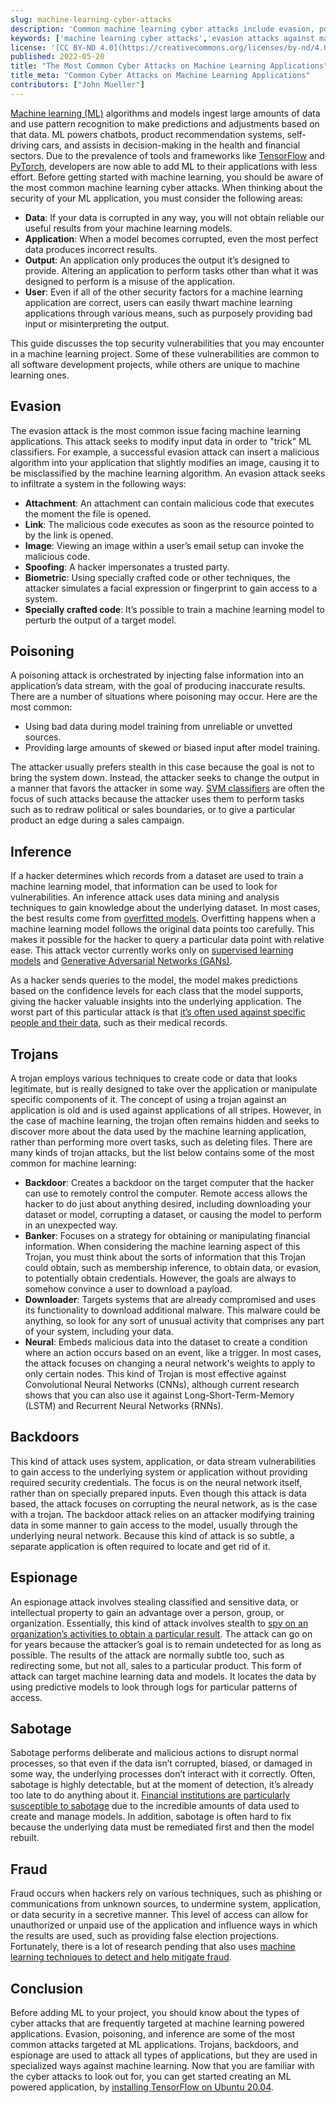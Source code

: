 ```yaml
---
slug: machine-learning-cyber-attacks
description: 'Common machine learning cyber attacks include evasion, poisoning, and inference attacks. In this guide, learn about each attack and the areas of an ML application they target.'
keywords: ['machine learning cyber attacks','evasion attacks against machine learning']
license: '[CC BY-ND 4.0](https://creativecommons.org/licenses/by-nd/4.0)'
published: 2022-05-20
title: "The Most Common Cyber Attacks on Machine Learning Applications"
title_meta: "Common Cyber Attacks on Machine Learning Applications"
contributors: ["John Mueller"]
---
```


[Machine learning (ML)](/docs/guides/history-of-machine-learning/) algorithms and models ingest large amounts of data and use pattern recognition to make predictions and adjustments based on that data. ML powers chatbots, product recommendation systems, self-driving cars, and assists in decision-making in the health and financial sectors. Due to the prevalence of tools and frameworks like [TensorFlow](/docs/guides/how-to-install-tensorflow/) and [PyTorch](/docs/guides/pytorch-installation-ubuntu-2004/), developers are now able to add ML to their applications with less effort. Before getting started with machine learning, you should be aware of the most common machine learning cyber attacks. When thinking about the security of your ML application, you must consider the following areas:

- **Data**: If your data is corrupted in any way, you will not obtain reliable our useful results from your machine learning models.
- **Application**: When a model becomes corrupted, even the most perfect data produces incorrect results.
- **Output**: An application only produces the output it’s designed to provide. Altering an application to perform tasks other than what it was designed to perform is a misuse of the application.
- **User**: Even if all of the other security factors for a machine learning application are correct, users can easily thwart machine learning applications through various means, such as purposely providing bad input or misinterpreting the output.

This guide discusses the top security vulnerabilities that you may encounter in a machine learning project. Some of these vulnerabilities are common to all software development projects, while others are unique to machine learning ones.

## Evasion

The evasion attack is the most common issue facing machine learning applications. This attack seeks to modify input data in order to "trick" ML classifiers. For example, a successful evasion attack can insert a malicious algorithm into your application that slightly modifies an image, causing it to be misclassified by the machine learning algorithm. An evasion attack seeks to infiltrate a system in the following ways:

- **Attachment**: An attachment can contain malicious code that executes the moment the file is opened.
- **Link**: The malicious code executes as soon as the resource pointed to by the link is opened.
- **Image**: Viewing an image within a user’s email setup can invoke the malicious code.
- **Spoofing**: A hacker impersonates a trusted party.
- **Biometric**: Using specially crafted code or other techniques, the attacker simulates a facial expression or fingerprint to gain access to a system.
- **Specially crafted code**: It’s possible to train a machine learning model to perturb the output of a target model.

## Poisoning

A poisoning attack is orchestrated by injecting false information into an application’s data stream, with the goal of producing inaccurate results. There are a number of situations where poisoning may occur. Here are the most common:

- Using bad data during model training from unreliable or unvetted sources.
- Providing large amounts of skewed or biased input after model training.

The attacker usually prefers stealth in this case because the goal is not to bring the system down. Instead, the attacker seeks to change the output in a manner that favors the attacker in some way. [SVM classifiers](https://secml.readthedocs.io/en/stable/tutorials/05-Poisoning.html) are often the focus of such attacks because the attacker uses them to perform tasks such as to redraw political or sales boundaries, or to give a particular product an edge during a sales campaign.

## Inference

If a hacker determines which records from a dataset are used to train a machine learning model, that information can be used to look for vulnerabilities. An inference attack uses data mining and analysis techniques to gain knowledge about the underlying dataset. In most cases, the best results come from [overfitted models](https://en.wikipedia.org/wiki/Overfitting). Overfitting happens when a machine learning model follows the original data points too carefully. This makes it possible for the hacker to query a particular data point with relative ease. This attack vector currently works only on [supervised learning models](/docs/guides/introduction-to-machine-learning-training-and-inference#an-introduction-to-training-and-inference) and [Generative Adversarial Networks (GANs)](https://en.wikipedia.org/wiki/Generative_adversarial_network).

As a hacker sends queries to the model, the model makes predictions based on the confidence levels for each class that the model supports, giving the hacker valuable insights into the underlying application. The worst part of this particular attack is that [it’s often used against specific people and their data](https://medium.com/disaitek/demystifying-the-membership-inference-attack-e33e510a0c39), such as their medical records.

## Trojans

A trojan employs various techniques to create code or data that looks legitimate, but is really designed to take over the application or manipulate specific components of it. The concept of using a trojan against an application is old and is used against applications of all stripes. However, in the case of machine learning, the trojan often remains hidden and seeks to discover more about the data used by the machine learning application, rather than performing more overt tasks, such as deleting files. There are many kinds of trojan attacks, but the list below contains some of the most common for machine learning:

- **Backdoor**: Creates a backdoor on the target computer that the hacker can use to remotely control the computer. Remote access allows the hacker to do just about anything desired, including downloading your dataset or model, corrupting a dataset, or causing the model to perform in an unexpected way.
- **Banker**: Focuses on a strategy for obtaining or manipulating financial information. When considering the machine learning aspect of this Trojan, you must think about the sorts of information that this Trojan could obtain, such as membership inference, to obtain data, or evasion, to potentially obtain credentials. However, the goals are always to somehow convince a user to download a payload.
- **Downloader**: Targets systems that are already compromised and uses its functionality to download additional malware. This malware could be anything, so look for any sort of unusual activity that comprises any part of your system, including your data.
- **Neural**: Embeds malicious data into the dataset to create a condition where an action occurs based on an event, like a trigger. In most cases, the attack focuses on changing a neural network's weights to apply to only certain nodes. This kind of Trojan is most effective against Convolutional Neural Networks (CNNs), although current research shows that you can also use it against Long-Short-Term-Memory (LSTM) and Recurrent Neural Networks (RNNs).

## Backdoors

This kind of attack uses system, application, or data stream vulnerabilities to gain access to the underlying system or application without providing required security credentials. The focus is on the neural network itself, rather than on specially prepared inputs. Even though this attack is data based, the attack focuses on corrupting the neural network, as is the case with a trojan. The backdoor attack relies on an attacker modifying training data in some manner to gain access to the model, usually through the underlying neural network. Because this kind of attack is so subtle, a separate application is often required to locate and get rid of it.

## Espionage

An espionage attack involves stealing classified and sensitive data, or intellectual property to gain an advantage over a person, group, or organization. Essentially, this kind of attack involves stealth to [spy on an organization’s activities to obtain a particular result](https://wwwfr.uni.lu/snt/news_events/new_machine_learning_methods_prevent_cyber_espionage). The attack can go on for years because the attacker’s goal is to remain undetected for as long as possible. The results of the attack are normally subtle too, such as redirecting some, but not all, sales to a particular product. This form of attack can target machine learning data and models. It locates the data by using predictive models to look through logs for particular patterns of access.

## Sabotage

Sabotage performs deliberate and malicious actions to disrupt normal processes, so that even if the data isn’t corrupted, biased, or damaged in some way, the underlying processes don’t interact with it correctly. Often, sabotage is highly detectable, but at the moment of detection, it’s already too late to do anything about it. [Financial institutions are particularly susceptible to sabotage](https://gizmodo.com/banks-using-ai-are-ripe-for-russian-sabotage-report-1848687118) due to the incredible amounts of data used to create and manage models. In addition, sabotage is often hard to fix because the underlying data must be remediated first and then the model rebuilt.

## Fraud

Fraud occurs when hackers rely on various techniques, such as phishing or communications from unknown sources, to undermine system, application, or data security in a secretive manner. This level of access can allow for unauthorized or unpaid use of the application and influence ways in which the results are used, such as providing false election projections. Fortunately, there is a lot of research pending that also uses [machine learning techniques to detect and help mitigate fraud](https://spd.group/machine-learning/fraud-detection-with-machine-learning/).

## Conclusion

Before adding ML to your project, you should know about the types of cyber attacks that are frequently targeted at machine learning powered applications. Evasion, poisoning, and inference are some of the most common attacks targeted at ML applications. Trojans, backdoors, and espionage are used to attack all types of applications, but they are used in specialized ways against machine learning. Now that you are familiar with the cyber attacks to look out for, you can get started creating an ML powered application, by [installing TensorFlow on Ubuntu 20.04](/docs/guides/how-to-install-tensorflow/).


